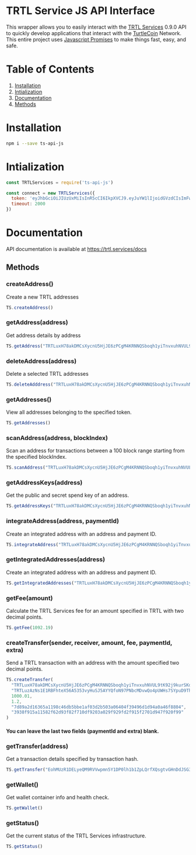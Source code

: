 # TRTL Service JS API Interface

This wrapper allows you to easily interact with the [TRTL Services](https://trtl.services) 0.9.0 API to quickly develop applications that interact with the [TurtleCoin](https://turtlecoin.lol) Network. This entire project uses [Javascript Promises](https://developer.mozilla.org/en-US/docs/Web/JavaScript/Guide/Using_promises) to make things fast, easy, and safe.


# Table of Contents

1. [Installation](#installation)
2. [Intialization](#intialization)
3. [Documentation](#documentation)
  1. [Methods](#methods)



# Installation

```bash
npm i --save ts-api-js
```


# Intialization

```javascript
const TRTLServices = require('ts-api-js')

const connect = new TRTLServices({
  token: 'eyJhbGciOiJIUzUxMiIsInR5cCI6IkpXVCJ9.eyJuYW1lIjoidGVzdCIsImFwcElkIjo0LCJ1c2VySWQiOjYsInBlcm1pc3Npb25zIjpbImFkZHJlc3M6bmV3Il0sImlhdCI6MTUzNjU4NTM2NywiZXhwIjoxNTM5MTc3MzY3LCJhdWQiOiJ0dXJ0bGV3YWxsZXQuaW8iLCJpc3MiOiJUUlRMIFNlcnZpY2VzIiwianRpIjoiMzMifQ.AEHXmvTo8RfNuZ15Y3IGPRhZPaJxFSmOZvVv2YGN9L4We7bXslIPxhMv_n_5cNW8sIgE2Fr-46OTb5H5AFgpjA',
  timeout: 2000
})
```


# Documentation

API documentation is available at https://trtl.services/docs


## Methods

### createAddress()
Create a new TRTL addresses

```javascript
TS.createAddress()
```


### getAddress(address)
Get address details by address
```javascript
TS.getAddress("TRTLuxH78akDMCsXycnU5HjJE6zPCgM4KRNNQSboqh1yiTnvxuhNVUL9tK92j9kurSKdXVHFmjSRkaNBxM6Nb3G8eQGL7aj113A")
```


### deleteAddress(address)
Delete a selected TRTL addresses

```javascript
TS.deleteAdddress("TRTLuxH78akDMCsXycnU5HjJE6zPCgM4KRNNQSboqh1yiTnvxuhNVUL9tK92j9kurSKdXVHFmjSRkaNBxM6Nb3G8eQGL7aj113A")
```


### getAddresses()
View all addresses belonging to the specified token.

```javascript
TS.getAddresses()
```


### scanAddress(address, blockIndex)
Scan an address for transactions between a 100 block range starting from the specified blockIndex.

```javascript
TS.scanAddress("TRTLuxH78akDMCsXycnU5HjJE6zPCgM4KRNNQSboqh1yiTnvxuhNVUL9tK92j9kurSKdXVHFmjSRkaNBxM6Nb3G8eQGL7aj113A", 899093)
```


### getAddressKeys(address)
Get the public and secret spend key of an address.

```javascript
TS.getAddressKeys("TRTLuxH78akDMCsXycnU5HjJE6zPCgM4KRNNQSboqh1yiTnvxuhNVUL9tK92j9kurSKdXVHFmjSRkaNBxM6Nb3G8eQGL7aj113A")
```


### integrateAddress(address, paymentId)
Create an integrated address with an address and payment ID.

```javascript
TS.integrateAddress("TRTLuxH78akDMCsXycnU5HjJE6zPCgM4KRNNQSboqh1yiTnvxuhNVUL9tK92j9kurSKdXVHFmjSRkaNBxM6Nb3G8eQGL7aj113A", "7d89a2d16365a1198c46db5bbe1af03d2b503a06404f39496d1d94a0a46f8804")
```


### getIntegratedAddresses(address)
Create an integrated address with an address and payment ID.

```javascript
TS.getIntegratedAddresses("TRTLuxH78akDMCsXycnU5HjJE6zPCgM4KRNNQSboqh1yiTnvxuhNVUL9tK92j9kurSKdXVHFmjSRkaNBxM6Nb3G8eQGL7aj113A")
```


### getFee(amount)
Calculate the TRTL Services fee for an amount specified in TRTL with two decimal points.

```javascript
TS.getFee(1092.19)
```


### createTransfer(sender, receiver, amount, fee, paymentId, extra)
Send a TRTL transaction with an address with the amount specified two decimal points.

```javascript
TS.createTransfer(
  "TRTLuxH78akDMCsXycnU5HjJE6zPCgM4KRNNQSboqh1yiTnvxuhNVUL9tK92j9kurSKdXVHFmjSRkaNBxM6Nb3G8eQGL7aj113A",
  "TRTLuzAzNs1E1RBFhteX56A5353vyHuSJ5AYYQfoN97PNbcMDvwQo4pUWHs7SYpuD9ThvA7AD3r742kwTmWh5o9WFaB9JXH8evP",
  1000.01,
  1.2,
  "7d89a2d16365a1198c46db5bbe1af03d2b503a06404f39496d1d94a0a46f8804",
  "3938f915a11582f62d93f82f710df9203a029f929fd2f915f2701d947f920f99"
)
```
#### You can leave the last two fields (paymentId and extra) blank.


### getTransfer(address)
Get a transaction details specified by transaction hash.

```javascript
TS.getTransfer("EohMUzR1DELyeQM9RVVwpmn5Y1DP0lh1b1ZpLQrfXQsgtvGHnDdJSG31nX2yESYZ")
```


### getWallet()
Get wallet container info and health check.

```javascript
TS.getWallet()
```


### getStatus()
Get the current status of the TRTL Services infrastructure.

```javascript
TS.getStatus()
```